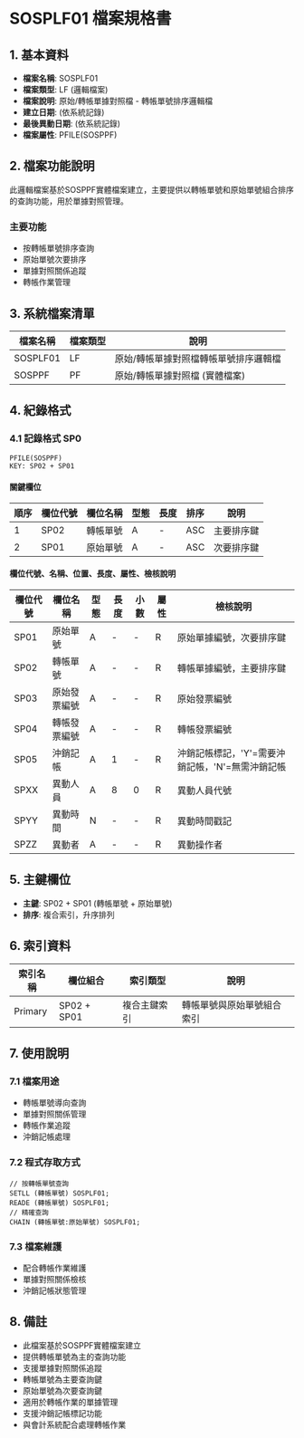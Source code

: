 # SOSPLF01 檔案規格書

## 1. 基本資料
- **檔案名稱**: SOSPLF01
- **檔案類型**: LF (邏輯檔案)
- **檔案說明**: 原始/轉帳單據對照檔 - 轉帳單號排序邏輯檔
- **建立日期**: (依系統記錄)
- **最後異動日期**: (依系統記錄)
- **檔案屬性**: PFILE(SOSPPF)

## 2. 檔案功能說明
此邏輯檔案基於SOSPPF實體檔案建立，主要提供以轉帳單號和原始單號組合排序的查詢功能，用於單據對照管理。

### 主要功能
- 按轉帳單號排序查詢
- 原始單號次要排序
- 單據對照關係追蹤
- 轉帳作業管理

## 3. 系統檔案清單
| 檔案名稱 | 檔案類型 | 說明 |
|----------|----------|------|
| SOSPLF01 | LF | 原始/轉帳單據對照檔轉帳單號排序邏輯檔 |
| SOSPPF | PF | 原始/轉帳單據對照檔 (實體檔案) |

## 4. 紀錄格式

### 4.1 記錄格式 SP0
```
PFILE(SOSPPF)
KEY: SP02 + SP01
```

#### 關鍵欄位
| 順序 | 欄位代號 | 欄位名稱 | 型態 | 長度 | 排序 | 說明 |
|------|----------|----------|------|------|------|------|
| 1 | SP02 | 轉帳單號 | A | - | ASC | 主要排序鍵 |
| 2 | SP01 | 原始單號 | A | - | ASC | 次要排序鍵 |

#### 欄位代號、名稱、位置、長度、屬性、檢核說明
| 欄位代號 | 欄位名稱 | 型態 | 長度 | 小數 | 屬性 | 檢核說明 |
|----------|----------|------|------|------|------|----------|
| SP01 | 原始單號 | A | - | - | R | 原始單據編號，次要排序鍵 |
| SP02 | 轉帳單號 | A | - | - | R | 轉帳單據編號，主要排序鍵 |
| SP03 | 原始發票編號 | A | - | - | R | 原始發票編號 |
| SP04 | 轉帳發票編號 | A | - | - | R | 轉帳發票編號 |
| SP05 | 沖銷記帳 | A | 1 | - | R | 沖銷記帳標記，'Y'=需要沖銷記帳，'N'=無需沖銷記帳 |
| SPXX | 異動人員 | A | 8 | 0 | R | 異動人員代號 |
| SPYY | 異動時間 | N | - | - | R | 異動時間戳記 |
| SPZZ | 異動者 | A | - | - | R | 異動操作者 |

## 5. 主鍵欄位
- **主鍵**: SP02 + SP01 (轉帳單號 + 原始單號)
- **排序**: 複合索引，升序排列

## 6. 索引資料
| 索引名稱 | 欄位組合 | 索引類型 | 說明 |
|----------|----------|----------|------|
| Primary | SP02 + SP01 | 複合主鍵索引 | 轉帳單號與原始單號組合索引 |

## 7. 使用說明

### 7.1 檔案用途
- 轉帳單號導向查詢
- 單據對照關係管理
- 轉帳作業追蹤
- 沖銷記帳處理

### 7.2 程式存取方式
```rpg
// 按轉帳單號查詢
SETLL (轉帳單號) SOSPLF01;
READE (轉帳單號) SOSPLF01;
// 精確查詢
CHAIN (轉帳單號:原始單號) SOSPLF01;
```

### 7.3 檔案維護
- 配合轉帳作業維護
- 單據對照關係檢核
- 沖銷記帳狀態管理

## 8. 備註
- 此檔案基於SOSPPF實體檔案建立
- 提供轉帳單號為主的查詢功能
- 支援單據對照關係追蹤
- 轉帳單號為主要查詢鍵
- 原始單號為次要查詢鍵
- 適用於轉帳作業的單據管理
- 支援沖銷記帳標記功能
- 與會計系統配合處理轉帳作業 